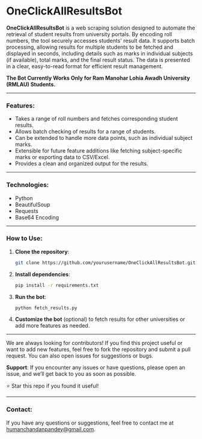 # OneClickAllResultsBot

**OneClickAllResultsBot** is a web scraping solution designed to automate the retrieval of student results from university portals. By encoding roll numbers, the tool securely accesses students' result data. It supports batch processing, allowing results for multiple students to be fetched and displayed in seconds, including details such as marks in individual subjects (if available), total marks, and the final result status. The data is presented in a clear, easy-to-read format for efficient result management.

**The Bot Currently Works Only for Ram Manohar Lohia Awadh University (RMLAU) Students.**

---

### Features:
- Takes a range of roll numbers and fetches corresponding student results.
- Allows batch checking of results for a range of students.
- Can be extended to handle more data points, such as individual subject marks.
- Extensible for future feature additions like fetching subject-specific marks or exporting data to CSV/Excel.
- Provides a clean and organized output for the results.

---

### Technologies: 
- Python
- BeautifulSoup
- Requests
- Base64 Encoding

---

### How to Use:

1. **Clone the repository**:
   ```bash
   git clone https://github.com/yourusername/OneClickAllResultsBot.git
   ```

2. **Install dependencies**:
   ```bash
   pip install -r requirements.txt
   ```

3. **Run the bot**:
   ```bash
   python fetch_results.py
   ```

4. **Customize the bot** (optional) to fetch results for other universities or add more features as needed.

---

We are always looking for contributors! If you find this project useful or want to add new features, feel free to fork the repository and submit a pull request. You can also open issues for suggestions or bugs.

**Support**: If you encounter any issues or have questions, please open an issue, and we’ll get back to you as soon as possible.

⭐ Star this repo if you found it useful!

---

### Contact:
If you have any questions or suggestions, feel free to contact me at [humanchandanpandey@gmail.com](mailto:humanchandanpandey@gmail.com).








